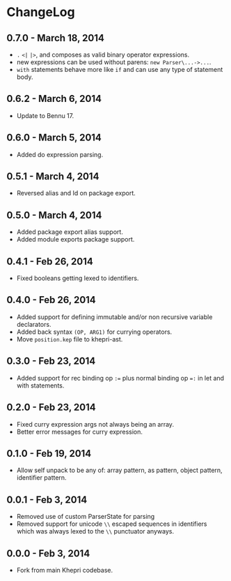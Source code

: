# ChangeLog #

## 0.7.0 - March 18, 2014
* `.` `<|` `|>`, and composes as valid binary operator expressions.
* new expressions can be used without parens: `new Parser\...->...`.
* `with` statements behave more like `if` and can use any type of statement body.

## 0.6.2 - March 6, 2014
* Update to Bennu 17.

## 0.6.0 - March 5, 2014
* Added do expression parsing.

## 0.5.1 - March 4, 2014
* Reversed alias and Id on package export.

## 0.5.0 - March 4, 2014
* Added package export alias support.
* Added module exports package support.

## 0.4.1 - Feb 26, 2014
* Fixed booleans getting lexed to identifiers.

## 0.4.0 - Feb 26, 2014
* Added support for defining immutable and/or non recursive variable declarators.
* Added back syntax `(OP, ARG1)` for currying operators.
* Move `position.kep` file to khepri-ast.

## 0.3.0 - Feb 23, 2014
* Added support for rec binding op `:=` plus normal binding op `=:` in let and
  with statements.

## 0.2.0 - Feb 23, 2014
* Fixed curry expression args not always being an array.
* Better error messages for curry expression.

## 0.1.0 - Feb 19, 2014
* Allow self unpack to be any of: array pattern, as pattern, object pattern,
  identifier pattern.

## 0.0.1 - Feb 3, 2014
* Removed use of custom ParserState for parsing
* Removed support for unicode `\\` escaped sequences in identifiers which was
  always lexed to the `\\` punctuator anyways.

## 0.0.0 - Feb 3, 2014
* Fork from main Khepri codebase.